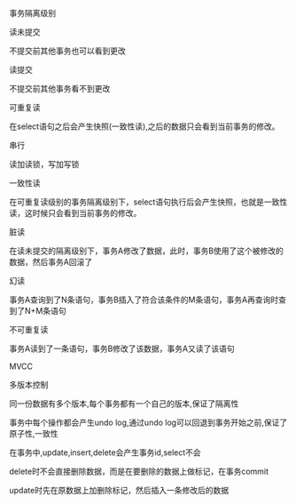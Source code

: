 事务隔离级别

读未提交

不提交前其他事务也可以看到更改

读提交

不提交前其他事务看不到更改

可重复读

在select语句之后会产生快照(一致性读),之后的数据只会看到当前事务的修改。

串行

读加读锁，写加写锁

一致性读

在可重复读级别的事务隔离级别下，select语句执行后会产生快照，也就是一致性读，这时候只会看到当前事务的修改。

脏读

在读未提交的隔离级别下，事务A修改了数据，此时，事务B使用了这个被修改的数据，然后事务A回滚了

幻读

事务A查询到了N条语句，事务B插入了符合该条件的M条语句，事务A再查询时查到了N+M条语句

不可重复读

事务A读到了一条语句，事务B修改了该数据，事务A又读了该语句

MVCC

多版本控制

同一份数据有多个版本,每个事务都有一个自己的版本,保证了隔离性

事务中每个操作都会产生undo log,通过undo log可以回退到事务开始之前,保证了原子性,一致性

在事务中,update,insert,delete会产生事务id,select不会

delete时不会直接删除数据，而是在要删除的数据上做标记，在事务commit

update时先在原数据上加删除标记，然后插入一条修改后的数据